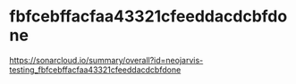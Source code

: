 # fbfcebffacfaa43321cfeeddacdcbfdone
https://sonarcloud.io/summary/overall?id=neojarvis-testing_fbfcebffacfaa43321cfeeddacdcbfdone
